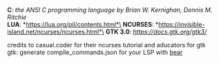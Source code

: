 **C**: *the ANSI C programming language by Brian W. Kernighan, Dennis M. Ritchie*\
**LUA**: *https://lua.org/pil/contents.html*\
**NCURSES**: *https://invisible-island.net/ncurses/ncurses.html*\
**GTK 3.0**: *https://docs.gtk.org/gtk3/*

credits to casual.coder for their ncurses tutorial and aducators for gtk\
gtk: generate compile_commands.json for your LSP with [bear]("https://github.com/rizsotto/Bear")
